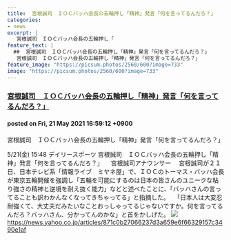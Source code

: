 ```yaml
---
title:  宮根誠司　ＩＯＣバッハ会長の五輪押し「精神」発言「何を言ってるんだろ？」  
categories:
- news
excerpt: |
   宮根誠司　ＩＯＣバッハ会長の五輪押し「
feature_text: |
  ##  宮根誠司　ＩＯＣバッハ会長の五輪押し「精神」発言「何を言ってるんだろ？」  
   宮根誠司　ＩＯＣバッハ会長の五輪押し「精神」発言「何を言ってるんだろ？」  
feature_image: "https://picsum.photos/2560/600?image=733"
image: "https://picsum.photos/2560/600?image=733"
---
```


### [ 宮根誠司　ＩＯＣバッハ会長の五輪押し「精神」発言「何を言ってるんだろ？」  ](https://hayabusa9.5ch.net/test/read.cgi/mnewsplus/1621583952/)
#### posted on Fri, 21 May 2021 16:59:12  +0900

 宮根誠司　ＩＯＣバッハ会長の五輪押し「精神」発言「何を言ってるんだろ？」  

<!--more-->

5/21(金) 15:48 デイリースポーツ 宮根誠司　ＩＯＣバッハ会長の五輪押し「精神」発言「何を言ってるんだろ？」 　宮根誠司アナウンサー 　宮根誠司が２１日、日本テレビ系「情報ライブ　ミヤネ屋」で、ＩＯＣのトーマス・バッハ会長が東京五輪開催を強調し「五輪を可能にするのは日本の皆さんのユニークな粘り強さの精神と逆境を耐え抜く能力」などと述べたことに、「バッハさんの言ってることも訳わかんなくなってきちゃってる」と指摘した。 　「日本人は大変忍耐強くて、大丈夫だみたいなことおっしゃってるじゃないですか。何を言ってるんだろ？バッハさん、分かってんのかな」と首をかしげた。 ![](https://amd-pctr.c.yimg.jp/r/iwiz-amd/20210521-00000086-dal-000-3-view.jpg) https://news.yahoo.co.jp/articles/871c0b27066237d3a659e6f66329157c3490e1af
